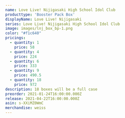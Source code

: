 ```yaml
---
name: Love Live! Nijigasaki High School Idol Club
producttype: 'Booster Pack Box'
displayName: Love Live! Nijigasaki
series: Love Live! Nijigasaki High School Idol Club
image: images/lnj_box_bp-1.png
color: "#f1c640"
pricings:
  - quantity: 1
    price: 58
  - quantity: 4
    price: 224
  - quantity: 6
    price: 333
  - quantity: 9
    price: 490.5
  - quantity: 18
    price: 972
description: 18 boxes will be a full case
preorder: 2021-01-24T16:00:00.000Z
release: 2021-04-22T16:00:00.000Z
asin: s-XXiMZ0WmC
merchandise: weiss
---
```

